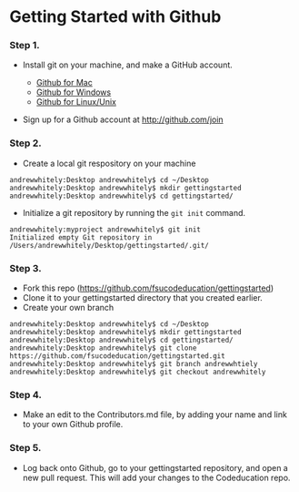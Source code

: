 # Getting Started with Github

### Step 1.
- Install git on your machine, and make a GitHub account.
	* [Github for Mac](https://git-scm.com/download/mac)
	* [Github for Windows](https://git-scm.com/download/win)
	* [Github for Linux/Unix](https://git-scm.com/download/linux)

- Sign up for a Github account at http://github.com/join

### Step 2.
- Create a local git respository on your machine
```
andrewwhitely:Desktop andrewwhitely$ cd ~/Desktop
andrewwhitely:Desktop andrewwhitely$ mkdir gettingstarted
andrewwhitely:Desktop andrewwhitely$ cd gettingstarted/
```
- Initialize a git repository by running the `git init` command.
```
andrewwhitely:myproject andrewwhitely$ git init
Initialized empty Git repository in /Users/andrewwhitely/Desktop/gettingstarted/.git/
```

### Step 3.
- Fork this repo (https://github.com/fsucodeducation/gettingstarted)
- Clone it to your gettingstarted directory that you created earlier.
- Create your own branch
```
andrewwhitely:Desktop andrewwhitely$ cd ~/Desktop
andrewwhitely:Desktop andrewwhitely$ mkdir gettingstarted
andrewwhitely:Desktop andrewwhitely$ cd gettingstarted/
andrewwhitely:Desktop andrewwhitely$ git clone https://github.com/fsucodeducation/gettingstarted.git
andrewwhitely:Desktop andrewwhitely$ git branch andrewwhtiely
andrewwhitely:Desktop andrewwhitely$ git checkout andrewwhitely
```

### Step 4.
- Make an edit to the Contributors.md file, by adding your name and link to your own Github profile.

### Step 5.
- Log back onto Github, go to your gettingstarted repository, and open a new pull request. This will add your changes to the Codeducation repo.


